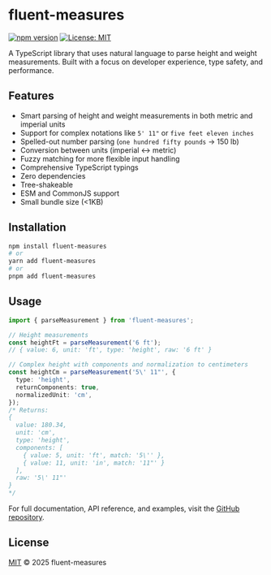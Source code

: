 # fluent-measures

[![npm version](https://badge.fury.io/js/fluent-measures.svg)](https://badge.fury.io/js/fluent-measures)
[![License: MIT](https://img.shields.io/badge/License-MIT-yellow.svg)](./LICENSE)

A TypeScript library that uses natural language to parse height and weight measurements. Built with a focus on developer experience, type safety, and performance.

## Features

- Smart parsing of height and weight measurements in both metric and imperial units
- Support for complex notations like `5' 11"` or `five feet eleven inches`
- Spelled-out number parsing (`one hundred fifty pounds` → 150 lb)
- Conversion between units (imperial ↔ metric)
- Fuzzy matching for more flexible input handling
- Comprehensive TypeScript typings
- Zero dependencies
- Tree-shakeable
- ESM and CommonJS support
- Small bundle size (<1KB)

## Installation

```bash
npm install fluent-measures
# or
yarn add fluent-measures
# or
pnpm add fluent-measures
```

## Usage

```typescript
import { parseMeasurement } from 'fluent-measures';

// Height measurements
const heightFt = parseMeasurement('6 ft');
// { value: 6, unit: 'ft', type: 'height', raw: '6 ft' }

// Complex height with components and normalization to centimeters
const heightCm = parseMeasurement('5\' 11"', {
  type: 'height',
  returnComponents: true,
  normalizedUnit: 'cm',
});
/* Returns:
{
  value: 180.34,
  unit: 'cm',
  type: 'height',
  components: [
    { value: 5, unit: 'ft', match: '5\'' },
    { value: 11, unit: 'in', match: '11"' }
  ],
  raw: '5\' 11"'
}
*/
```

For full documentation, API reference, and examples, visit the [GitHub repository](https://github.com/afahy/fluent-measures).

## License

[MIT](./LICENSE) © 2025 fluent-measures
